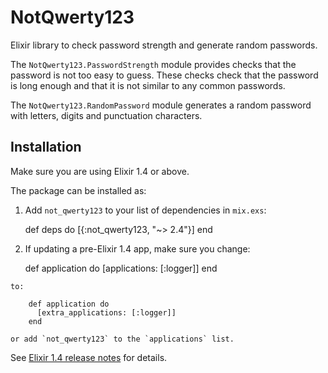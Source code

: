 # NotQwerty123

Elixir library to check password strength and generate random passwords.

The `NotQwerty123.PasswordStrength` module provides checks that the
password is not too easy to guess. These checks check that the password
is long enough and that it is not similar to any common passwords.

The `NotQwerty123.RandomPassword` module generates a random password
with letters, digits and punctuation characters.

## Installation

Make sure you are using Elixir 1.4 or above.

The package can be installed as:

  1. Add `not_qwerty123` to your list of dependencies in `mix.exs`:

        def deps do
          [{:not_qwerty123, "~> 2.4"}]
        end
  2. If updating a pre-Elixir 1.4 app, make sure you change:

        def application do
          [applications: [:logger]]
        end

    to:

        def application do
          [extra_applications: [:logger]]
        end

    or add `not_qwerty123` to the `applications` list.

See [Elixir 1.4 release notes](http://elixir-lang.org/blog/2017/01/05/elixir-v1-4-0-released/#application-inference)
for details.
